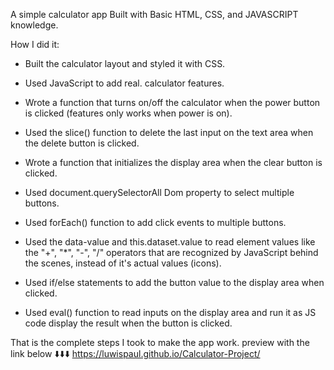 A simple calculator app Built with Basic HTML, CSS, and JAVASCRIPT knowledge.

How I did it:

* Built the calculator layout and styled it with CSS.

* Used JavaScript to add real. calculator features.

* Wrote a function that turns on/off the calculator when the power button is clicked (features only works when power is on).

* Used the slice() function to delete the last input on the text area when the delete button is clicked.

* Wrote a function that initializes the display area when the clear button is clicked.

* Used document.querySelectorAll Dom property to select multiple buttons.

* Used forEach() function to add click events to multiple buttons.

* Used the data-value and this.dataset.value to read element values like the "+", "*", "-", "/" operators that are recognized by JavaScript behind the scenes, instead of it's actual values (icons).

* Used if/else statements to add the button value to the display area when clicked.

* Used eval() function to read inputs on the display area and run it as JS code display the result when the button is clicked.

That is the complete steps I took to make the app work.
preview with the link below ⬇️⬇️⬇️ 
https://luwispaul.github.io/Calculator-Project/
